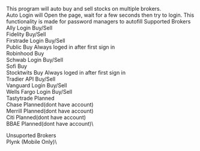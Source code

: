 This program will auto buy and sell stocks on multiple brokers.\
Auto Login will Open the page, wait for a few seconds then try to login. This functionality is made for password managers to autofill
Supported Brokers\
Ally        Login Buy/Sell\
Fidelity          Buy/Sell\
Firstrade   Login Buy/Sell\
Public            Buy       Always loged in after first sign in\
Robinhood         Buy\
Schwab      Login Buy/Sell \
Sofi              Buy\
Stocktwits        Buy       Always loged in after first sign in\
Tradier      API  Buy/Sell\
Vanguard    Login Buy/Sell\
Wells Fargo Login Buy/Sell\
Tastytrade  Planned \
Chase       Planned(dont have account)\
Merrill     Planned(dont have account)\
Citi        Planned(dont have account)\
BBAE        Planned(dont have account)\

Unsuported Brokers\
Plynk (Mobile Only)\